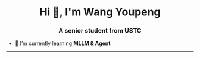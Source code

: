 <h1 align="center">Hi 👋, I'm Wang Youpeng</h1>
<h3 align="center">A senior student from USTC</h3>

- 🌱 I’m currently learning **MLLM & Agent**

---
